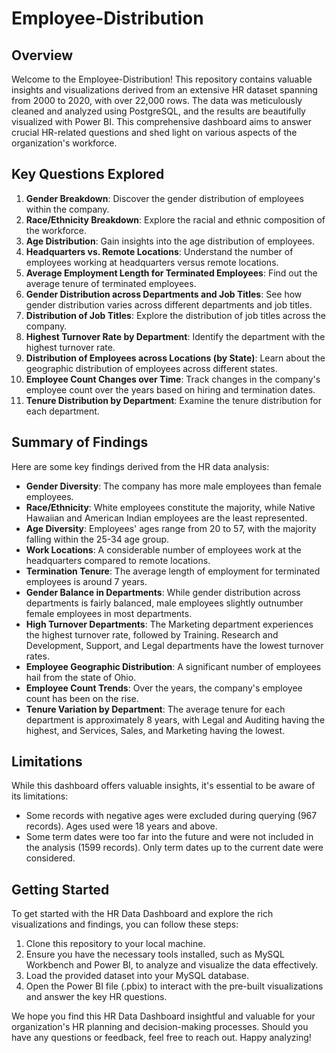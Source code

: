 # Employee-Distribution

## Overview

Welcome to the Employee-Distribution! This repository contains valuable insights and visualizations derived from an extensive HR dataset spanning from 2000 to 2020, with over 22,000 rows. The data was meticulously cleaned and analyzed using PostgreSQL, and the results are beautifully visualized with Power BI. This comprehensive dashboard aims to answer crucial HR-related questions and shed light on various aspects of the organization's workforce.



## Key Questions Explored

1. **Gender Breakdown**: Discover the gender distribution of employees within the company.
2. **Race/Ethnicity Breakdown**: Explore the racial and ethnic composition of the workforce.
3. **Age Distribution**: Gain insights into the age distribution of employees.
4. **Headquarters vs. Remote Locations**: Understand the number of employees working at headquarters versus remote locations.
5. **Average Employment Length for Terminated Employees**: Find out the average tenure of terminated employees.
6. **Gender Distribution across Departments and Job Titles**: See how gender distribution varies across different departments and job titles.
7. **Distribution of Job Titles**: Explore the distribution of job titles across the company.
8. **Highest Turnover Rate by Department**: Identify the department with the highest turnover rate.
9. **Distribution of Employees across Locations (by State)**: Learn about the geographic distribution of employees across different states.
10. **Employee Count Changes over Time**: Track changes in the company's employee count over the years based on hiring and termination dates.
11. **Tenure Distribution by Department**: Examine the tenure distribution for each department.

## Summary of Findings

Here are some key findings derived from the HR data analysis:

- **Gender Diversity**: The company has more male employees than female employees.
- **Race/Ethnicity**: White employees constitute the majority, while Native Hawaiian and American Indian employees are the least represented.
- **Age Diversity**: Employees' ages range from 20 to 57, with the majority falling within the 25-34 age group.
- **Work Locations**: A considerable number of employees work at the headquarters compared to remote locations.
- **Termination Tenure**: The average length of employment for terminated employees is around 7 years.
- **Gender Balance in Departments**: While gender distribution across departments is fairly balanced, male employees slightly outnumber female employees in most departments.
- **High Turnover Departments**: The Marketing department experiences the highest turnover rate, followed by Training. Research and Development, Support, and Legal departments have the lowest turnover rates.
- **Employee Geographic Distribution**: A significant number of employees hail from the state of Ohio.
- **Employee Count Trends**: Over the years, the company's employee count has been on the rise.
- **Tenure Variation by Department**: The average tenure for each department is approximately 8 years, with Legal and Auditing having the highest, and Services, Sales, and Marketing having the lowest.

## Limitations

While this dashboard offers valuable insights, it's essential to be aware of its limitations:

- Some records with negative ages were excluded during querying (967 records). Ages used were 18 years and above.
- Some term dates were too far into the future and were not included in the analysis (1599 records). Only term dates up to the current date were considered.

## Getting Started

To get started with the HR Data Dashboard and explore the rich visualizations and findings, you can follow these steps:

1. Clone this repository to your local machine.
2. Ensure you have the necessary tools installed, such as MySQL Workbench and Power BI, to analyze and visualize the data effectively.
3. Load the provided dataset into your MySQL database.
4. Open the Power BI file (.pbix) to interact with the pre-built visualizations and answer the key HR questions.

We hope you find this HR Data Dashboard insightful and valuable for your organization's HR planning and decision-making processes. Should you have any questions or feedback, feel free to reach out. Happy analyzing!
